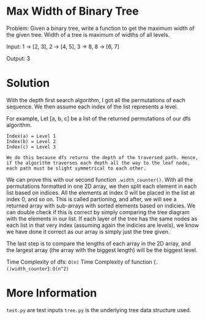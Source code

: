 # Max Width of Binary Tree

Problem: Given a binary tree, write a function to get the maximum width of the given tree. Width of a tree is maximum of widths of all levels.

Input: 1 -> [2, 3], 2 -> [4, 5], 3 -> 8, 8 -> [6, 7]

Output: 3

# Solution 

With the depth first search algorithm, I got all the permutations of each sequence. We then assume each index of the list represents a level. 

For example,
    Let [a, b, c] be a list of the returned permutations of our dfs algorithm. 

    Index(a) = Level 1 
    Index(b) = Level 2
    Index(c) = Level 3 

    We do this because dfs returns the depth of the traversed path. Hence, if the algorithm traverses each depth all the way to the leaf node, each path must be slight symmetrical to each other. 


We can prove this with our second function `.width_counter()`. With all the permutations formatted in one 2D array, we then split each element in each list based on indices. All the elements at index 0 will be placed in the list at index 0, and so on. This is called partioning, and after, we will see a returned array with sub-arrays with sorted elements based on indicies. We can double check if this is correct by simply comparing the tree diagram with the elements in our list. If each layer of the tree has the same nodes as each list in that very index (assuming again the indicies are levels), we know we have done it correct as our array is simply just the tree given. 

The last step is to compare the lengths of each array in the 2D array, and the largest array (the array with the biggest length) will be the biggest level. 


Time Complexity of dfs: `O(n)`
Time Complexity of function (`.()width_counter`): `O(n^2)`


# More Information 

`test.py` are test inputs 
`tree.py` is the underlying tree data structure used.